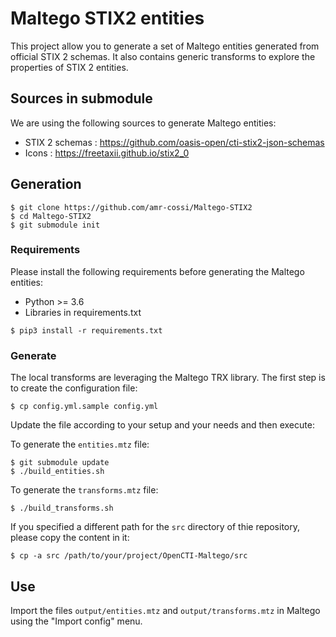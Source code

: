 # Maltego STIX2 entities

This project allow you to generate a set of Maltego entities generated from official STIX 2 schemas.
It also contains generic transforms to explore the properties of STIX 2 entities.

## Sources in submodule

We are using the following sources to generate Maltego entities:

- STIX 2 schemas : https://github.com/oasis-open/cti-stix2-json-schemas
- Icons : https://freetaxii.github.io/stix2_0

## Generation

```
$ git clone https://github.com/amr-cossi/Maltego-STIX2
$ cd Maltego-STIX2
$ git submodule init
```

### Requirements

Please install the following requirements before generating the Maltego entities:

- Python >= 3.6
- Libraries in requirements.txt

```
$ pip3 install -r requirements.txt
```

### Generate

The local transforms are leveraging the Maltego TRX library. The first step is to create the configuration file:

```
$ cp config.yml.sample config.yml
```

Update the file according to your setup and your needs and then execute:

To generate the `entities.mtz` file:

```
$ git submodule update
$ ./build_entities.sh
```

To generate the `transforms.mtz` file:

```
$ ./build_transforms.sh
```

If you specified a different path for the `src` directory of thie repository, please copy the content in it:

```
$ cp -a src /path/to/your/project/OpenCTI-Maltego/src
```

## Use

Import the files `output/entities.mtz` and `output/transforms.mtz` in Maltego using the "Import config" menu.